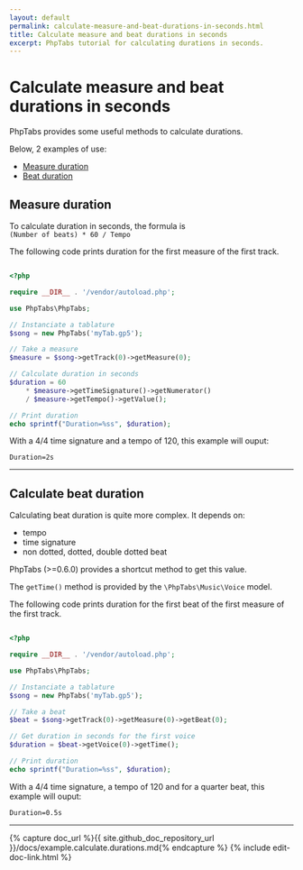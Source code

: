 ```yaml
---
layout: default
permalink: calculate-measure-and-beat-durations-in-seconds.html
title: Calculate measure and beat durations in seconds
excerpt: PhpTabs tutorial for calculating durations in seconds.
---
```


# Calculate measure and beat durations in seconds


PhpTabs provides some useful methods to calculate durations.

Below, 2 examples of use:

- [Measure duration](calculate-measure-and-beat-durations-in-seconds.html#measure-duration)
- [Beat duration](calculate-measure-and-beat-durations-in-seconds.html#beat-duration)


## Measure duration

To calculate duration in seconds, the formula is  
`(Number of beats) * 60 / Tempo`

The following code prints duration for the first measure of the first 
track.

```php

<?php

require __DIR__ . '/vendor/autoload.php';

use PhpTabs\PhpTabs;

// Instanciate a tablature
$song = new PhpTabs('myTab.gp5');

// Take a measure
$measure = $song->getTrack(0)->getMeasure(0);

// Calculate duration in seconds
$duration = 60 
	* $measure->getTimeSignature()->getNumerator()
	/ $measure->getTempo()->getValue();

// Print duration
echo sprintf("Duration=%ss", $duration);

```

With a 4/4 time signature and a tempo of 120, this example will ouput:

```
Duration=2s

```

------------------------------------------------------------------------

## Calculate beat duration

Calculating beat duration is quite more complex. It depends on:

- tempo
- time signature
- non dotted, dotted, double dotted beat

PhpTabs (>=0.6.0) provides a shortcut method to get this value.

The `getTime()` method is provided by the `\PhpTabs\Music\Voice` model.

The following code prints duration for the first beat of the first 
measure of the first track.

```php

<?php

require __DIR__ . '/vendor/autoload.php';

use PhpTabs\PhpTabs;

// Instanciate a tablature
$song = new PhpTabs('myTab.gp5');

// Take a beat
$beat = $song->getTrack(0)->getMeasure(0)->getBeat(0);

// Get duration in seconds for the first voice
$duration = $beat->getVoice(0)->getTime();

// Print duration
echo sprintf("Duration=%ss", $duration);

```

With a 4/4 time signature, a tempo of 120 and for a quarter beat, this 
example will ouput:

```
Duration=0.5s

```


------------------------------------------------------------------------

{% capture doc_url %}{{ site.github_doc_repository_url }}/docs/example.calculate.durations.md{% endcapture %}
{% include edit-doc-link.html %}
